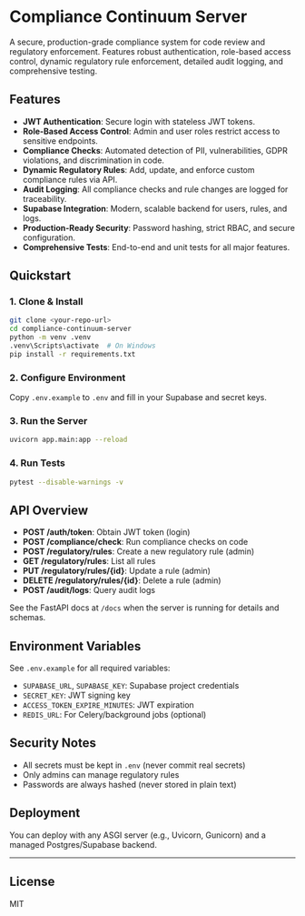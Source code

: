 # Compliance Continuum Server

A secure, production-grade compliance system for code review and regulatory enforcement. Features robust authentication, role-based access control, dynamic regulatory rule enforcement, detailed audit logging, and comprehensive testing.

## Features
- **JWT Authentication**: Secure login with stateless JWT tokens.
- **Role-Based Access Control**: Admin and user roles restrict access to sensitive endpoints.
- **Compliance Checks**: Automated detection of PII, vulnerabilities, GDPR violations, and discrimination in code.
- **Dynamic Regulatory Rules**: Add, update, and enforce custom compliance rules via API.
- **Audit Logging**: All compliance checks and rule changes are logged for traceability.
- **Supabase Integration**: Modern, scalable backend for users, rules, and logs.
- **Production-Ready Security**: Password hashing, strict RBAC, and secure configuration.
- **Comprehensive Tests**: End-to-end and unit tests for all major features.

## Quickstart

### 1. Clone & Install
```bash
git clone <your-repo-url>
cd compliance-continuum-server
python -m venv .venv
.venv\Scripts\activate  # On Windows
pip install -r requirements.txt
```

### 2. Configure Environment
Copy `.env.example` to `.env` and fill in your Supabase and secret keys.

### 3. Run the Server
```bash
uvicorn app.main:app --reload
```

### 4. Run Tests
```bash
pytest --disable-warnings -v
```

## API Overview
- **POST /auth/token**: Obtain JWT token (login)
- **POST /compliance/check**: Run compliance checks on code
- **POST /regulatory/rules**: Create a new regulatory rule (admin)
- **GET /regulatory/rules**: List all rules
- **PUT /regulatory/rules/{id}**: Update a rule (admin)
- **DELETE /regulatory/rules/{id}**: Delete a rule (admin)
- **POST /audit/logs**: Query audit logs

See the FastAPI docs at `/docs` when the server is running for details and schemas.

## Environment Variables
See `.env.example` for all required variables:
- `SUPABASE_URL`, `SUPABASE_KEY`: Supabase project credentials
- `SECRET_KEY`: JWT signing key
- `ACCESS_TOKEN_EXPIRE_MINUTES`: JWT expiration
- `REDIS_URL`: For Celery/background jobs (optional)

## Security Notes
- All secrets must be kept in `.env` (never commit real secrets)
- Only admins can manage regulatory rules
- Passwords are always hashed (never stored in plain text)

## Deployment
You can deploy with any ASGI server (e.g., Uvicorn, Gunicorn) and a managed Postgres/Supabase backend.

---

## License
MIT
